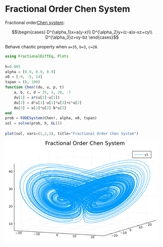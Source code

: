 # Fractional Order Chen System

Fractional order[Chen system](https://www.worldscientific.com/doi/abs/10.1142/s0218127499001024):

```math
\begin{cases}
D^{\alpha_1}x=a(y-x)\\
D^{\alpha_2}y=(c-a)x-xz+cy\\
D^{\alpha_3}z=xy-bz
\end{cases}
```

Behave chaotic property when ``a=35``, ``b=3``, ``c=28``.


```julia
using FractionalDiffEq, Plots

h=0.005
alpha = [0.9, 0.9, 0.9]
x0 = [-9, -5, 14]
tspan = (0, 100)
function Chen!(du, u, p, t)
    a, b, c, d = 35, 3, 28, -7
    du[1] = a*(u[2]-u[1])
    du[2] = d*u[1]-u[1]*u[3]+c*u[2]
    du[3] = u[1]*u[2]-b*u[3]
end
prob = FODESystem(Chen!, alpha, x0, tspan)
sol = solve(prob, h, GL())

plot(sol, vars=(1,2,3), title="Fractional Order Chen System")
```

![Chen](./assets/Chen.png)